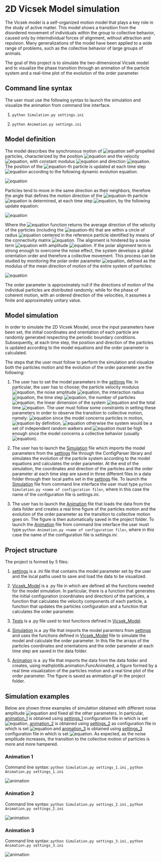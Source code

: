 # 2D Vicsek Model simulation

The Vicsek model is a self-organized motion model that plays a key role in the study of active matter. This model shows a transition from the disordered movement of individuals within the group to collective behavior, caused only by interindividual forces of alignment, without attraction and repulsion. Many generalizations of the model have been applied to a wide range of problems, such as the collective behavior of large groups of animals. 

The goal of this project is to simulate the two-dimensional Vicsek model and to visualize the phase transition through an animation of the particle system and a real-time plot of the evolution of the order parameter.

## Command line syntax 
The user must use the following syntax to launch the simulation and visualize the animation from command line interface.

1. ```python Simulation.py settings.ini```

2. ```python Animation.py settings.ini```

## Model definition
The model describes the synchronous motion of ![equation](https://latex.codecogs.com/svg.image?N) self-propelled particles, characterized by the position ![equation](https://latex.codecogs.com/svg.image?\textbf{r}_i(t)) and the velocity ![equation](https://latex.codecogs.com/svg.image?\textbf{v}_i(t)), with constant modulus ![equation](https://latex.codecogs.com/svg.image?v_0) and direction ![equation](https://latex.codecogs.com/svg.image?\textbf{s}_i(t)=(\cos\theta_i(t),\sin\theta_i(t))). The position of the ![equation](https://latex.codecogs.com/svg.image?i)-th particle is updated at each time step ![equation](https://latex.codecogs.com/svg.image?\Delta&space;t) according to the following dynamic evolution equation: 

![equation](https://latex.codecogs.com/svg.image?\textbf{r}_i(t+\Delta&space;t)=\textbf{r}_i(t)&plus;\textbf{v}_i(t)\Delta&space;t=\textbf{r}_i(t)&plus;v_0\textbf{s}_i(t)\Delta&space;t)

Particles tend to move in the same direction as their neighbors, therefore the angle that defines the motion direction of the ![equation](https://latex.codecogs.com/svg.image?i)-th particle ![equation](https://latex.codecogs.com/svg.image?\theta_i(t)) is determined, at each time step ![equation](https://latex.codecogs.com/svg.image?\Delta&space;t), by the following update equation:

![equation](https://latex.codecogs.com/svg.image?\theta_i(t+\Delta&space;t)=Arg\left&space;[&space;\sum_{j=1}^{N}&space;n_{ij}(t)\textbf{s}_j(t)\right&space;]&plus;\eta_i)

Where the ![equation](https://latex.codecogs.com/svg.image?Arg) function returns the average direction of the velocity of the particles (including the ![equation](https://latex.codecogs.com/svg.image?i)-th) that are within a circle of radius ![equation](https://latex.codecogs.com/svg.image?R_0) centered in the reference particle identified by means of the connectivity matrix ![equation](https://latex.codecogs.com/svg.image?n_{ij}(t)). The alignment is hindered by a noise term ![equation](https://latex.codecogs.com/svg.image?\eta_{i}\in[\eta/2,\eta/2]) with amplitude ![equation](https://latex.codecogs.com/svg.image?\eta\in[0,1]). If the polar alignment term is strong enough to overcome the noise effect, the system develops a global orientation order and therefore a collective movement. This process can be studied by monitoring the polar order parameter ![equation](https://latex.codecogs.com/svg.image?\varphi(t)), defined as the modulus of the mean direction of motion of the entire system of particles:

![equation](https://latex.codecogs.com/svg.image?\varphi(t)=\frac{1}{N}\left|\sum_{i=1}^{N}&space;\textbf{s}_i(t)\right|)

The order parameter is approximately null if the directions of motion of the individual particles are distributed randomly; while for the phase of coherent motion, with an ordered direction of the velocities, it assumes a finite and approximately unitary value.

## Model simulation
In order to simulate the 2D Vicsek Mosdel, once the input parameters have been set, the initial coordinates and orientation of each particle are randomly generated respecting the periodic boundary conditions. Subsequently, at each time step, the position and direction of the particles is updated according to the model equations and the order parameter is calculated.

The steps that the user must follow to perform the simulation and visualize both the particles motion and the evolution of the order parameter are the following:

1. The user has to set the model parameters in the [settings](https://github.com/sofiraponi/2D_Vicsek_Model/blob/main/settings.ini) file. In particular, the user has to choose: the particle velocity modulus ![equation](https://latex.codecogs.com/svg.image?v_0), the noise amplitude ![equation](https://latex.codecogs.com/svg.image?\eta), the interaction radius ![equation](https://latex.codecogs.com/svg.image?R_0), the time step ![equation](https://latex.codecogs.com/svg.image?\Delta&space;t), the number of particles ![equation](https://latex.codecogs.com/svg.image?N), the linear dimension of the system ![equation](https://latex.codecogs.com/svg.image?L) and the total time ![equation](https://latex.codecogs.com/svg.image?T). The user must follow some constraints in setting these parameters in order to observe the transition to collective motion, namely: ![equation](https://latex.codecogs.com/svg.image?v_0>0) since the model concerns particles in motion, ![equation](https://latex.codecogs.com/svg.image?\eta\in[0,1]) by definition, ![equation](https://latex.codecogs.com/svg.image?R_0>0) otherwise the system would be a set of independent random walkers and ![equation](https://latex.codecogs.com/svg.image?N) must be high enough since the model concerns a collective behavior (usually ![equation](https://latex.codecogs.com/svg.image?N\geq10)).

2. The user has to launch the [Simulation](https://github.com/sofiraponi/2D_Vicsek_Model/blob/main/Simulation.py) file which imports the model parameters from the [settings](https://github.com/sofiraponi/2D_Vicsek_Model/blob/main/settings.ini) file through the ConfigParser library and simulates the evolution of the particle system according to the model equations and calculates the order parameter. At the end of the simulation, the coordinates and direction of the particles and the order parameter at each time step are saved in three different files in a data folder through their local paths set in the [settings](https://github.com/sofiraponi/2D_Vicsek_Model/blob/main/settings.ini) file. To launch the [Simulation](https://github.com/sofiraponi/2D_Vicsek_Model/blob/main/Simulation.py) file from command line interface the user must type ```python Simulation.py <name of configuration file>```, where in this case the name of the configuration file is *settings.ini*.

3. The user has to launch the [Animation](https://github.com/sofiraponi/2D_Vicsek_Model/blob/main/Animation.py) file that loads the data from the data folder and creates a real time figure of the particles motion and the evolution of the order parameter as the transition to collective motion goes on. The figure is then automatically saved in the project folder. To launch the [Animation](https://github.com/sofiraponi/2D_Vicsek_Model/blob/main/Animation.py) file from command line interface the user must type ```python Animation.py <name of configuration file>```, where in this case the name of the configuration file is *settings.ini*.

## Project structure

The project is formed by 5 files:

1. [settings](https://github.com/sofiraponi/2D_Vicsek_Model/blob/main/settings.ini) is a .ini file that contains the model parameter set by the user and the local paths used to save and load the data to be visualized.

2. [Vicsek_Model](https://github.com/sofiraponi/2D_Vicsek_Model/blob/main/Vicsek_Model.py) is a .py file in which are defined all the functions needed for the model simulation. In particular, there is a function that generates the initial configuration (coordinates and direction) of the particles, a function that calculates the velocity components of each particle, a function that updates the particles configuration and a function that calculates the order parameter.

3. [Tests](https://github.com/sofiraponi/2D_Vicsek_Model/blob/main/Test.py) is a .py file used to test functions defined in [Vicsek_Model](https://github.com/sofiraponi/2D_Vicsek_Model/blob/main/Vicsek_Model.py).

4. [Simulation](https://github.com/sofiraponi/2D_Vicsek_Model/blob/main/Simulation.py) is a .py file that imports the model paramters from [settings](https://github.com/sofiraponi/2D_Vicsek_Model/blob/main/settings.ini) and uses the functions
defined in [Vicsek_Model](https://github.com/sofiraponi/2D_Vicsek_Model/blob/main/Vicsek_Model.py) file to simulate the model and calculate the order parameter. In this file the arrays of the particles coordinates and orientations and the order parameter at each time step are saved in the data folder.

5. [Animation](https://github.com/sofiraponi/2D_Vicsek_Model/blob/main/Animation.py) is a .py file that imports the data from the data folder and creates, using mathplotlib.animation.FuncAnimated, a figure formed by a real time visualization of the particles motion and a real time plot of the order parameter. The figure is saved as animation.gif in the project folder.

## Simulation examples

Below are shown three examples of simulation obtained with different noise amplitude ![equation](https://latex.codecogs.com/svg.image?\eta) and fixed all the other parameters. In particular, [animation_1](https://github.com/sofiraponi/2D_Vicsek_Model/blob/main/animation_1.gif) is obtained using [settings_1](https://github.com/sofiraponi/2D_Vicsek_Model/blob/main/settings_1.ini) configuration file in which is set ![equation](https://latex.codecogs.com/svg.image?\eta&space;=&space;0.1), [animation_2](https://github.com/sofiraponi/2D_Vicsek_Model/blob/main/animation_2.gif) is obtained using [settings_2](https://github.com/sofiraponi/2D_Vicsek_Model/blob/main/settings_2.ini) as configuration file in which is set ![equation](https://latex.codecogs.com/svg.image?\eta&space;=&space;0.5) and [animation_3](https://github.com/sofiraponi/2D_Vicsek_Model/blob/main/animation_3.gif) is obtained using [settings_3](https://github.com/sofiraponi/2D_Vicsek_Model/blob/main/settings_3.ini) configuration file in which is set ![equation](https://latex.codecogs.com/svg.image?\eta&space;=&space;0.9).
As expected, as the noise amplitude increases, the transition to the collective motion of particles is more and more hampered.

### Animation 1
Command line syntax: ```python Simulation.py settings_1.ini``` , ```python Animation.py settings_1.ini```


![animation](https://github.com/sofiraponi/2D_Vicsek_Model/blob/main/animation_1.gif)

### Animation 2
Command line syntax: ```python Simulation.py settings_2.ini``` , ```python Animation.py settings_2.ini```


![animation](https://github.com/sofiraponi/2D_Vicsek_Model/blob/main/animation_2.gif)

### Animation 3
Command line syntax: ```python Simulation.py settings_3.ini``` , ```python Animation.py settings_3.ini```


![animation](https://github.com/sofiraponi/2D_Vicsek_Model/blob/main/animation_3.gif)
